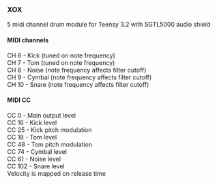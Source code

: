 ### XOX
5 midi channel drum module for Teensy 3.2 with SGTL5000 audio shield

#### MIDI channels
CH 6  - Kick   (tuned on note frequency)  
CH 7  - Tom    (tuned on note frequency)  
CH 8  - Noise  (note frequency affects filter cutoff)  
CH 9  - Cymbal (note frequency affects filter cutoff)  
CH 10 - Snare  (note frequency affects filter cutoff)  


#### MIDI CC
CC  0  - Main output level  
CC 16  - Kick level  
CC 25  - Kick pitch modulation  
CC 18  - Tom level  
CC 48  - Tom pitch modulation  
CC 74  - Cymbal level  
CC 61  - Noise level  
CC 102 - Snare level  
Velocity is mapped on release time  

